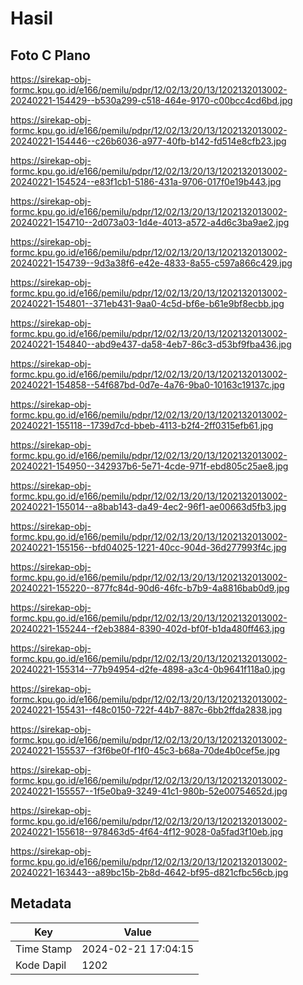 # Hasil

## Foto C Plano

https://sirekap-obj-formc.kpu.go.id/e166/pemilu/pdpr/12/02/13/20/13/1202132013002-20240221-154429--b530a299-c518-464e-9170-c00bcc4cd6bd.jpg

https://sirekap-obj-formc.kpu.go.id/e166/pemilu/pdpr/12/02/13/20/13/1202132013002-20240221-154446--c26b6036-a977-40fb-b142-fd514e8cfb23.jpg

https://sirekap-obj-formc.kpu.go.id/e166/pemilu/pdpr/12/02/13/20/13/1202132013002-20240221-154524--e83f1cb1-5186-431a-9706-017f0e19b443.jpg

https://sirekap-obj-formc.kpu.go.id/e166/pemilu/pdpr/12/02/13/20/13/1202132013002-20240221-154710--2d073a03-1d4e-4013-a572-a4d6c3ba9ae2.jpg

https://sirekap-obj-formc.kpu.go.id/e166/pemilu/pdpr/12/02/13/20/13/1202132013002-20240221-154739--9d3a38f6-e42e-4833-8a55-c597a866c429.jpg

https://sirekap-obj-formc.kpu.go.id/e166/pemilu/pdpr/12/02/13/20/13/1202132013002-20240221-154801--371eb431-9aa0-4c5d-bf6e-b61e9bf8ecbb.jpg

https://sirekap-obj-formc.kpu.go.id/e166/pemilu/pdpr/12/02/13/20/13/1202132013002-20240221-154840--abd9e437-da58-4eb7-86c3-d53bf9fba436.jpg

https://sirekap-obj-formc.kpu.go.id/e166/pemilu/pdpr/12/02/13/20/13/1202132013002-20240221-154858--54f687bd-0d7e-4a76-9ba0-10163c19137c.jpg

https://sirekap-obj-formc.kpu.go.id/e166/pemilu/pdpr/12/02/13/20/13/1202132013002-20240221-155118--1739d7cd-bbeb-4113-b2f4-2ff0315efb61.jpg

https://sirekap-obj-formc.kpu.go.id/e166/pemilu/pdpr/12/02/13/20/13/1202132013002-20240221-154950--342937b6-5e71-4cde-971f-ebd805c25ae8.jpg

https://sirekap-obj-formc.kpu.go.id/e166/pemilu/pdpr/12/02/13/20/13/1202132013002-20240221-155014--a8bab143-da49-4ec2-96f1-ae00663d5fb3.jpg

https://sirekap-obj-formc.kpu.go.id/e166/pemilu/pdpr/12/02/13/20/13/1202132013002-20240221-155156--bfd04025-1221-40cc-904d-36d277993f4c.jpg

https://sirekap-obj-formc.kpu.go.id/e166/pemilu/pdpr/12/02/13/20/13/1202132013002-20240221-155220--877fc84d-90d6-46fc-b7b9-4a8816bab0d9.jpg

https://sirekap-obj-formc.kpu.go.id/e166/pemilu/pdpr/12/02/13/20/13/1202132013002-20240221-155244--f2eb3884-8390-402d-bf0f-b1da480ff463.jpg

https://sirekap-obj-formc.kpu.go.id/e166/pemilu/pdpr/12/02/13/20/13/1202132013002-20240221-155314--77b94954-d2fe-4898-a3c4-0b9641f118a0.jpg

https://sirekap-obj-formc.kpu.go.id/e166/pemilu/pdpr/12/02/13/20/13/1202132013002-20240221-155431--f48c0150-722f-44b7-887c-6bb2ffda2838.jpg

https://sirekap-obj-formc.kpu.go.id/e166/pemilu/pdpr/12/02/13/20/13/1202132013002-20240221-155537--f3f6be0f-f1f0-45c3-b68a-70de4b0cef5e.jpg

https://sirekap-obj-formc.kpu.go.id/e166/pemilu/pdpr/12/02/13/20/13/1202132013002-20240221-155557--1f5e0ba9-3249-41c1-980b-52e00754652d.jpg

https://sirekap-obj-formc.kpu.go.id/e166/pemilu/pdpr/12/02/13/20/13/1202132013002-20240221-155618--978463d5-4f64-4f12-9028-0a5fad3f10eb.jpg

https://sirekap-obj-formc.kpu.go.id/e166/pemilu/pdpr/12/02/13/20/13/1202132013002-20240221-163443--a89bc15b-2b8d-4642-bf95-d821cfbc56cb.jpg


## Metadata

| Key        | Value               |
| ---------- | ------------------- |
| Time Stamp | 2024-02-21 17:04:15 |
| Kode Dapil | 1202                |



